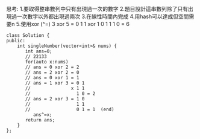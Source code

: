 思考:
1.要取得整串數列中只有出現過一次的數字
2.題目設計這串數列除了只有出現過一次數字以外都出現過兩次
3.在線性時間內完成
4.用hash可以達成但空間需要n
5.使用xor (^=) 3 xor 5 =  0 1 1
                      xor 1 0 1
                          1 1 0 = 6    
```c++=
class Solution {
public:
    int singleNumber(vector<int>& nums) { 
       int ans=0;
       // 22133
	   for(auto x:nums)
       // ans = 0 xor 2 = 2
       // ans = 2 xor 2 = 0
       // ans = 0 xor 1 = 1
       // ans = 1 xor 3 = 0 1
       //               x 1 1
       //                 1 0 = 2
       // ans = 2 xor 3 = 1 0
       //                 1 1
       //                 0 1 = 1  (end) 
	      ans^=x;
	   return ans;
    }
};
```                